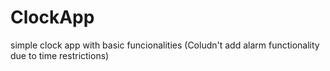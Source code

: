 # ClockApp
simple clock app with basic funcionalities
(Coludn't add alarm functionality due to time restrictions)
